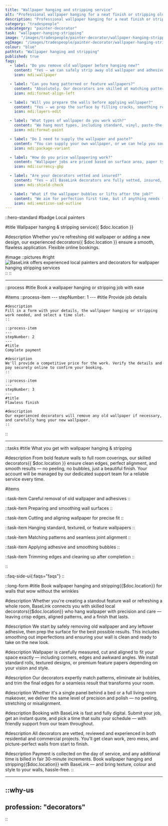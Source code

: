 ```yaml
---
title: "Wallpaper hanging and stripping service"
alt: "Professional wallpaper hanging for a neat finish or stripping old wallpaper for a fresh look"
description: "Professional wallpaper hanging for a neat finish or stripping old wallpaper for a fresh look"
category: "tradespeople"
subcategory: "painter-decorator"
task: "wallpaper-hanging-stripping"
image: "/images/tradespeople/painter-decorator/wallpaper-hanging-stripping.webp"
ogImage: "/images/tradespeople/painter-decorator/wallpaper-hanging-stripping.webp"
colour: "blue"
pathtxt: "Wallpaper hanging and stripping"
published: true
faqs:
  - label: "Do you remove old wallpaper before hanging new?"
    content: "Yes — we can safely strip away old wallpaper and adhesives as part of the job. This helps the new wallpaper stick properly and ensures a smooth finish."
    icon: mdi:wallpaper

  - label: "Can you hang patterned or feature wallpapers?"
    content: "Absolutely. Our decorators are skilled at matching patterns and aligning panels precisely, including bold designs, textured papers, and mural walls."
    icon: mdi:format-align-left

  - label: "Will you prepare the walls before applying wallpaper?"
    content: "Yes — we prep the surface by filling cracks, smoothing rough patches, and cleaning the wall to ensure strong adhesion and a flawless result."
    icon: mdi:layers-edit

  - label: "What types of wallpaper do you work with?"
    content: "We hang most types, including standard, vinyl, paste-the-wall, textured, and luxury feature designs. If you're unsure, we can help confirm compatibility during booking."
    icon: mdi:format-paint

  - label: "Do I need to supply the wallpaper and paste?"
    content: "You can supply your own wallpaper, or we can help you source it. We can also supply the paste if needed — just let us know when booking."
    icon: mdi:package-variant

  - label: "How do you price wallpapering work?"
    content: "Wallpaper jobs are priced based on surface area, paper type, and prep work required. You’ll get a clear, custom quote when you fill out our booking form."
    icon: mdi:currency-gbp

  - label: "Are your decorators vetted and insured?"
    content: "Yes — all BaseLink decorators are fully vetted, insured, and reviewed by local customers. We only send trusted professionals to your home or business."
    icon: mdi:shield-check

  - label: "What if the wallpaper bubbles or lifts after the job?"
    content: "We aim for perfection first time, but if anything needs fixing, let us know within 72 hours and we’ll arrange a follow-up to put it right."
    icon: mdi:emoticon-sad-outline
---
```


::hero-standard
#badge
Local painters

#title
Wallpaper hanging & stripping service{{ $doc.location }}

#description
Whether you're refreshing old wallpaper or adding a new design, our experienced decorators{{ $doc.location }} ensure a smooth, flawless application. Flexible online bookings.

#image
    ::pictures
    #right
    ![BaseLink offers experienced local painters and decorators for wallpaper hanging stripping services](/images/tradespeople/painter-decorator/wallpaper-hanging-stripping.webp)
    ::
::

---

::process
#title
Book a wallpaper hanging or stripping job with ease

#items
    ::process-item
    ---
    stepNumber: 1
    ---
    #title
    Provide job details

    #description
    Fill in a form with your details, the wallpaper hanging or stripping work needed, and select a time slot.
    ::
    
    ::process-item
    ---
    stepNumber: 2
    ---
    #title
    Complete payment

    #description
    We'll provide a competitive price for the work. Verify the details and pay securely online to confirm your booking.
    ::

    ::process-item
    ---
    stepNumber: 3
    ---
    #title
    Flawless finish

    #description
    Our experienced decorators will remove any old wallpaper if necessary, and carefully hang your new wallpaper.
    ::
::

---

::tasks
#title
What you get with wallpaper hanging & stripping

#description
From bold feature walls to full room coverings, our skilled decorators{{ $doc.location }} ensure clean edges, perfect alignment, and smooth results — no peeling, no bubbles, just a beautiful finish. Your account will be managed by our dedicated support team for a reliable service every time.

#items

  ::task-item
  Careful removal of old wallpaper and adhesives
  ::

  ::task-item
  Preparing and smoothing wall surfaces
  ::

  ::task-item
  Cutting and aligning wallpaper for precise fit
  ::

  ::task-item
  Hanging standard, textured, or feature wallpapers
  ::

  ::task-item
  Matching patterns and seamless joint alignment
  ::

  ::task-item
  Applying adhesive and smoothing bubbles
  ::

  ::task-item
  Trimming edges and cleaning up after completion
  ::

::


::faq-side-ui{:faqs="faqs"}
::


::long-form
#title
Book wallpaper hanging and stripping{{$doc.location}} for walls that wow without the wrinkles

#description
Whether you're creating a standout feature wall or refreshing a whole room, BaseLink connects you with skilled local decorators{{$doc.location}} who hang wallpaper with precision and care — leaving crisp edges, aligned patterns, and a finish that lasts.

#description
We start by safely removing old wallpaper and any leftover adhesive, then prep the surface for the best possible results. This includes smoothing out imperfections and ensuring your wall is clean and ready to take on the new look.

#description
Wallpaper is carefully measured, cut and aligned to fit your space exactly — including corners, edges and awkward angles. We install standard rolls, textured designs, or premium feature papers depending on your vision and style.

#description
Our decorators expertly match patterns, eliminate air bubbles, and trim the final edges for a seamless result that transforms your room.

#description
Whether it's a single panel behind a bed or a full living room makeover, we deliver the same level of precision and polish — no peeling, stretching or misalignment.

#description
Booking with BaseLink is fast and fully digital. Submit your job, get an instant quote, and pick a time that suits your schedule — with friendly support from our team throughout.

#description
All decorators are vetted, reviewed and experienced in both residential and commercial projects. You'll get clean work, zero mess, and picture-perfect walls from start to finish.

#description
Payment is collected on the day of service, and any additional time is billed in fair 30-minute increments. Book wallpaper hanging and stripping{{$doc.location}} with BaseLink — and bring texture, colour and style to your walls, hassle-free.
::

---

::why-us
---
profession: "decorators"
---
::